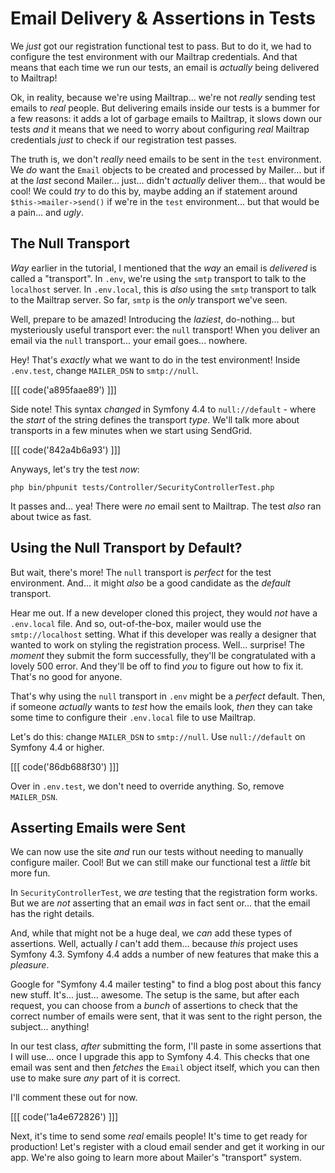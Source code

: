 # Email Delivery & Assertions in Tests

We *just* got our registration functional test to pass. But to do it, we had to
configure the test environment with our Mailtrap credentials. And that means that
each time we run our tests, an email is *actually* being delivered to Mailtrap!

Ok, in reality, because we're using Mailtrap... we're not *really* sending
test emails to *real* people. But delivering emails inside our tests is a bummer
for a few reasons: it adds a lot of garbage emails to Mailtrap, it slows down our
tests *and* it means that we need to worry about configuring *real* Mailtrap
credentials *just* to check if our registration test passes.

The truth is, we don't *really* need emails to be sent in the `test` environment.
We *do* want the `Email` objects to be created and processed by Mailer... but if at
the *last* second Mailer... just... didn't *actually* deliver them... that would
be cool! We could *try* to do this by, maybe adding an if statement around
`$this->mailer->send()` if we're in the `test` environment... but that would be
a pain... and *ugly*.

## The Null Transport

*Way* earlier in the tutorial, I mentioned that the *way* an email is
*delivered* is called a "transport". In `.env`, we're using the `smtp` transport to
talk to the `localhost` server. In `.env.local`, this is *also* using the
`smtp` transport to talk to the Mailtrap server. So far, `smtp` is the *only* transport
we've seen.

Well, prepare to be amazed! Introducing the *laziest*, do-nothing... but mysteriously
useful transport ever: the `null` transport! When you deliver an email via the
`null` transport... your email goes... nowhere.

Hey! That's *exactly* what we want to do in the test environment! Inside `.env.test`,
change `MAILER_DSN` to `smtp://null`.

[[[ code('a895faae89') ]]]

Side note! This syntax *changed* in Symfony 4.4 to `null://default` - where the
*start* of the string defines the transport *type*. We'll talk more about transports
in a few minutes when we start using SendGrid.

[[[ code('842a4b6a93') ]]]

Anyways, let's try the test *now*:

```terminal-silent
php bin/phpunit tests/Controller/SecurityControllerTest.php
```

It passes and... yea! There were *no* email sent to Mailtrap. The test *also* ran
about twice as fast.

## Using the Null Transport by Default?

But wait, there's more! The `null` transport is *perfect* for the test environment.
And... it might *also* be a good candidate as the *default* transport.

Hear me out. If a new developer cloned this project, they would *not* have a
`.env.local` file. And so, out-of-the-box, mailer would use the
`smtp://localhost` setting. What if this developer was really a designer that
wanted to work on styling the registration process. Well... surprise! The *moment*
they submit the form successfully, they'll be congratulated with a lovely 500
error. And they'll be off to find *you* to figure out how to fix it. That's no
good for anyone.

That's why using the `null` transport in `.env` might be a *perfect* default. Then,
if someone *actually* wants to *test* how the emails look, *then* they can take
some time to configure their `.env.local` file to use Mailtrap.

Let's do this: change `MAILER_DSN` to `smtp://null`. Use `null://default` on
Symfony 4.4 or higher.

[[[ code('86db688f30') ]]]

Over in `.env.test`, we don't need to override anything. So, remove `MAILER_DSN`.

## Asserting Emails were Sent

We can now use the site *and* run our tests without needing to manually configure
mailer. Cool! But we can still make our functional test a *little* bit more fun.

In `SecurityControllerTest`, we *are* testing that the registration form works.
But we are *not* asserting that an email *was* in fact sent or... that the email
has the right details.

And, while that might not be a huge deal, we *can* add these types of assertions.
Well, actually *I* can't add them... because *this* project uses Symfony 4.3.
Symfony 4.4 adds a number of new features that make this a *pleasure*.

Google for "Symfony 4.4 mailer testing" to find a blog post about this fancy new
stuff. It's... just... awesome. The setup is the same, but after each request,
you can choose from a *bunch* of assertions to check that the correct number of
emails were sent, that it was sent to the right person, the subject... anything!

In our test class, *after* submitting the form, I'll paste in some assertions
that I will use... once I upgrade this app to Symfony 4.4. This checks that
one email was sent and then *fetches* the `Email` object itself, which you can then
use to make sure *any* part of it is correct.

I'll comment these out for now.

[[[ code('1a4e672826') ]]]

Next, it's time to send some *real* emails people! It's time to get ready
for production! Let's register with a cloud email sender and get it working in
our app. We're also going to learn more about Mailer's "transport" system.
